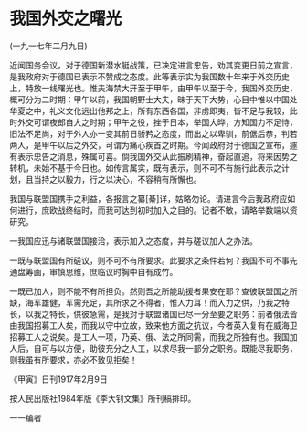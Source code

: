 # 我国外交之曙光

 

(一九一七年二月九日)

 

近闻国务会议，对于德国新潜水艇战策，已决定进言忠告，劝其变更日前之宣言，是我政府对于德国已表示不赞成之态度。此等表示实为我国数十年来于外交历史上，特放一线曙光也。惟夫海禁大开至于甲午，由甲午以至于今，我国外交历史，概可分为二时期：甲午以前，我国朝野士大夫，昧于天下大势，心目中惟以中国处华夏之中，礼义文化远出他邦之上，所有东西各国，非虏即夷，皆不足与我较，此时外交可谓夜郎自大之时期；甲午之役，挫于日本，举国大晔，方知国力不足恃，旧法不足尚，对于外人亦一变其前日骄矜之态度，而出之以卑驯，前倨后恭，判若两人，是甲午以后之外交，可谓为痛心疾首之时期。今闻政府对于德国之宣布，遽有表示忠告之消息，殊属可喜。倘我国外交从此振刷精神，奋起直追，将来因势之转机，未始不基于今日也。如传言属实，既有表示，则不可不有施行此表示之计划，且当持之以毅力，行之以决心，不容稍有所懈也。

我国与联盟国携手之利益，各报言之纂[綦]详，姑略勿论。请进言今后我政府应如何进行，庶欧战终结时，而我可达到初时加入之目的。记者不敏，请略举数端以资研究。

一我国应迅与诸联盟国接洽，表示加入之态度，并与磋议加人之办法。

 

 

 

一既与联盟国有所磋议，则不可不有所要求。此要求之条件若何？我国不可不事先通盘筹画，审慎思维，庶临议时胸中自有成竹。

一既已加人，则不能不有所担负。然则吾之所能助援者果安在耶？查彼联盟国之所缺，海军雄健，军需充足，其所求之不得者，惟人力耳！而入力之供，乃我之特长，以我之特长，供彼急需，是我对于联盟诸国已尽一分至要之职务：前者俄法皆由我国招募工人矣，而我以守中立故，致来他方面之抗议，今者英入复有在威海卫招募工人之说矣。是工人一项，乃英、俄、法之所同需，而我之所独有也。我国加人后，自可与以方便，助彼充分之人工，以求尽我一部分之职务。既能尽我职务，则我虽有所要求，亦必不致见拒矣！

 

《甲寅》日刊1917年2月9日

 

按人民出版社1984年版《李大钊文集》所刊稿排印。

一一编者

 

 

 

